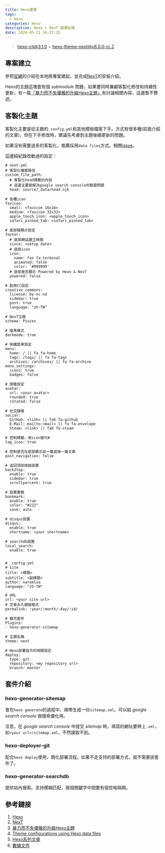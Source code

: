 ```yaml
---
title: Hexo建置
tags:
  - Hexo
categories: Hexo
description: Hexo + NexT 建置紀錄
date: 2020-05-21 16:37:25
---
```


> [hexo-cli@3.1.0](https://www.npmjs.com/package/hexo-cli) + [hexo-theme-next@v8.0.0-rc.2](https://github.com/next-theme/hexo-theme-next/releases/tag/v8.0.0-rc.2)

## 專案建立
參照[官網](https://hexo.io/zh-tw/docs/setup)的介紹在本地將專案建起，並完成[NexT](https://github.com/next-theme/hexo-theme-next)的安裝介紹。

Hexo的主題這塊會有個 *submodule* 問題，如果要同時兼顧客製化修改和持續性更新，有一篇[「暴力而不失優雅的升級Hexo主題」](https://zhangnai.xin/2018/11/11/hexo-theme-upgrade/)有討論相關內容，這邊暫不贅述。

## 客製化主題
客製化主要是從主題的`_config.yml`和其他模板檔案下手。方式有很多種(前面介紹的文章)，但在下手修改時，建議先考慮到主題後續更新的問題。

如果沒有需要過多的客製化，推薦採用`data files`方式。相關[issue](https://github.com/iissnan/hexo-theme-next/issues/328)。

這邊純紀錄改動過的設定：
```yaml=
# next.yml
# 客製化檔案路徑
custom_file_path:
  # 客製化head標籤的內容
  # 這邊主要是解決google search console的驗證問題
  head: source/_data/head.njk

# 各種icon
favicon:
  small: <favicon 16x16>
  medium: <favicon 32x32>
  apple_touch_icon: <apple_touch_icon>
  safari_pinned_tab: <safari_pinned_tab>

# 底部條顯示設定
footer:
  # 底部網站建立時間
  since: <setup date>
  # 底部icon
  icon:
    name: fas fa-terminal
    animated: false
    color: '#999999'
  # 底部是否顯示 Powered by Hexo & NexT
  powered: false

# 創用CC設定
creative_commons:
  license: by-nc-nd
  sidebar: true
  post: true
  language: "zh-TW"

# NexT主題
scheme: Pisces

# 暗黑模式
darkmode: true

# 側欄菜單設定
menu:
  home: / || fa fa-home
  tags: /tags/ || fa fa-tags
  archives: /archives/ || fa fa-archive
menu_settings:
  icons: true
  badges: false

# 頭像設定
avatar:
  url: <your avatar>
  rounded: true
  rotated: false

# 社交鏈接
social:
  GitHub: <link> || fab fa-github
  E-Mail: mailto:<mail> || fa fa-envelope
  Steam: <link> || fab fa-steam
  
# 控制標籤，用icon替代#
tag_icon: true

# 控制是否在底部顯示前一篇或後一篇文章
post_navigation: false

# 返回頂部按鈕設置
back2top:
  enable: true
  sidebar: true
  scrollpercent: true

# 設置書籤
bookmark:
  enable: true
  color: "#222"
  save: auto

# disqus設置
disqus:
  enable: true
  shortname: <your shortname>

# searchdb設置
local_search:
  enable: true
  

# _config.yml
# site
title: <標題>
subtitle: <副標題>
author: naremloa
language: "zh-TW"

# URL
url: <your site url>
# 文章永久鏈接格式
permalink: :year/:month/:day/:id/

# 擴充套件
Plugins:
- hexo-generator-sitemap

# 主題名稱
theme: next

# Hexo部署指令的相關設定
deploy:
  type: git
  repository: <my repository url>
  branch: master
```


## 套件介紹

### hexo-generator-sitemap
會在`hexo generate`的過程中，順帶生成一份`sitemap.xml`。可以給 *google search console* 做搜索優化用。

注意，在 *google search console* 中提交 *sitemap* 時，填寫的網址要帶上`.xml`，如`<your url>/sitemap.xml`，不然讀取不到。

### hexo-deployer-git
配合`hexo deploy`使用，簡化部署流程。如果不走支持的部署方式，就不需要該套件了。

### hexo-generator-searchdb
提供站內搜索。支持模糊匹配，兩個關鍵字中間要有個空格隔開。

## 參考鏈接
1. [Hexo](https://hexo.io/zh-cn/)
2. [NexT](https://theme-next.js.org/)
3. [暴力而不失優雅的升級Hexo主題](https://zhangnai.xin/2018/11/11/hexo-theme-upgrade/)
4. [Theme configurations using Hexo data files](https://github.com/iissnan/hexo-theme-next/issues/328)
5. [Hexo系列文章](https://blog.typeart.cc/hexoSeries/)
6. [數據文件](https://tding.top/docs/getting-started/data-files.html)